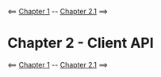 <== [Chapter 1](./Chapter_01.md) -- [Chapter 2.1](./Chapter_02_01.md) ==>

# Chapter 2 - Client API
    
<== [Chapter 1](./Chapter_01.md) -- [Chapter 2.1](./Chapter_02_01.md) ==>
